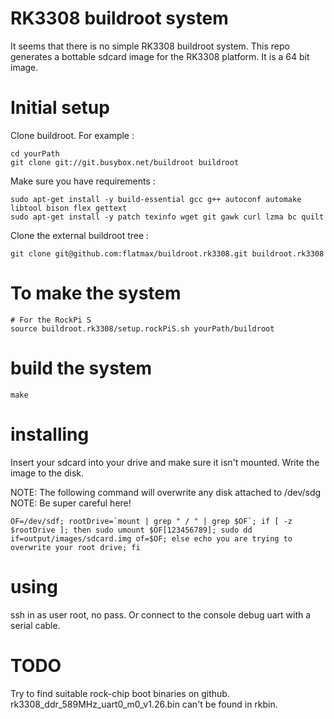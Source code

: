 # RK3308 buildroot system

It seems that there is no simple RK3308 buildroot system.
This repo generates a bottable sdcard image for the RK3308 platform.
It is a 64 bit image.

# Initial setup

Clone buildroot. For example :

```
cd yourPath
git clone git://git.busybox.net/buildroot buildroot
```

Make sure you have requirements :
```
sudo apt-get install -y build-essential gcc g++ autoconf automake libtool bison flex gettext
sudo apt-get install -y patch texinfo wget git gawk curl lzma bc quilt
```

Clone the external buildroot tree :
```
git clone git@github.com:flatmax/buildroot.rk3308.git buildroot.rk3308
```

# To make the system

```
# For the RockPi S
source buildroot.rk3308/setup.rockPiS.sh yourPath/buildroot
```

# build the system

```
make
```

# installing

Insert your sdcard into your drive and make sure it isn't mounted. Write the image to the disk.

NOTE: The following command will overwrite any disk attached to /dev/sdg
NOTE: Be super careful here!

```
OF=/dev/sdf; rootDrive=`mount | grep " / " | grep $OF`; if [ -z $rootDrive ]; then sudo umount $OF[123456789]; sudo dd if=output/images/sdcard.img of=$OF; else echo you are trying to overwrite your root drive; fi
```

# using

ssh in as user root, no pass. Or connect to the console debug uart with a serial cable.

# TODO
Try to find suitable rock-chip boot binaries on github. rk3308_ddr_589MHz_uart0_m0_v1.26.bin can't be found in rkbin.
